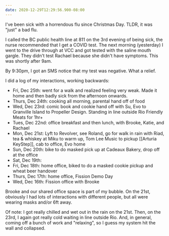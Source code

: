 ```yaml
---
date: 2020-12-29T12:29:56.900-08:00
---
```

I've been sick with a horrendous flu since Christmas Day. TLDR, it was "just" a bad flu.

I called the BC public health line at 811 on the 3rd evening of being sick, the nurse recommended that I get a COVID test. The next morning (yesterday) I went to the drive through at VCC and got tested with the saline mouth gargle. They didn't test Rachael because she didn't have symptoms. This was shortly after 9am.

By 9:30pm, I got an SMS notice that my test was negative. What a relief.

I did a log of my interactions, working backwards:

* Fri, Dec 25th: went for a walk and realized feeling very weak. Made it home and then badly sick from the afternoon onwards.
* Thurs, Dec 24th: cooking all morning, parental hand off of food
* Wed, Dec 23rd: comic book and cookie hand off with Su, Evo to Granville Island to Propeller Design. Standing in line outside Rio Friendly Meats for 1hr+
* Tues, Dec 22nd: office breakfast and then lunch, with Brooke, Katie, and Rachael
* Mon, Dec 21st: Lyft to Revolver, see Roland, go for walk in rain with Riad, tea & whiskey at Miku to warm up, Tom Lee Music to pickup [[Arturia KeyStep]], cab to office, Evo home
* Sun, Dec 20th: bike to do masked pick up at Cadeaux Bakery, drop off at the office 
* Sat, Dec 19th: 
* Fri, Dec 18th: home office, biked to do a masked cookie pickup and wheat beer handover
* Thurs, Dec 17th: home office, Fission Demo Day
* Wed, Dec 16th: Fission office with Brooke

Brooke and our shared office space is part of my bubble. On the 21st, obviously I had lots of interactions with different people, but all were wearing masks and/or 6ft away.

Of note: I got really chilled and wet out in the rain on the 21st. Then, on the 23rd, I again got really cold waiting in line outside Rio. And, in general, coming off a bunch of work and "relaxing", so I guess my system hit the wall and collapsed.